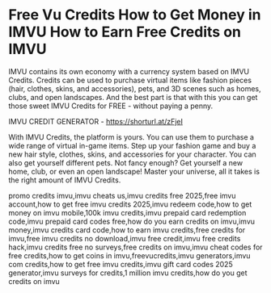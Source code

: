 # Free Vu Credits How to Get Money in IMVU How to Earn Free Credits on IMVU

IMVU contains its own economy with a currency system based on IMVU Credits. Credits can be used to purchase virtual items like fashion pieces (hair, clothes, skins, and accessories), pets, and 3D scenes such as homes, clubs, and open landscapes. And the best part is that with this you can get those sweet IMVU Credits for FREE - without paying a penny.

IMVU CREDIT GENERATOR - https://shorturl.at/zFjeI

With IMVU Credits, the platform is yours. You can use them to purchase a wide range of virtual in-game items. Step up your fashion game and buy a new hair style, clothes, skins, and accessories for your character. You can also get yourself different pets. Not fancy enough? Get yourself a new home, club, or even an open landscape! Master your universe, all it takes is the right amount of IMVU Credits.

promo credits imvu,imvu cheats us,imvu credits free 2025,free imvu account,how to get free imvu credits 2025,imvu redeem code,how to get money on imvu mobile,100k imvu credits,imvu prepaid card redemption code,imvu prepaid card codes free,how do you earn credits on imvu,imvu money,imvu credits card code,how to earn imvu credits,free credits for imvu,free imvu credits no download,imvu free credit,imvu free credits hack,imvu credits free no surveys,free credits on imvu,imvu cheat codes for free credits,how to get coins in imvu,freevucredits,imvu generators,imvu com credits,how to get free imvu credits,imvu gift card codes 2025 generator,imvu surveys for credits,1 million imvu credits,how do you get credits on imvu

